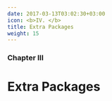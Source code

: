 ```yaml
---
date: 2017-03-13T03:02:30+03:00
icon: <b>IV. </b>
title: Extra Packages
weight: 15
---
```


### Chapter III

# Extra Packages
